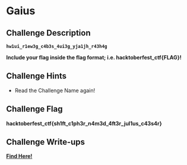 # Gaius

## Challenge Description

**`hw1ui_r1ew3g_c4b3s_4ui3g_yja1jh_r43h4g`**

**Include your flag inside the flag format; i.e. hacktoberfest_ctf{FLAG}!**

## Challenge Hints

- Read the Challenge Name again!

## Challenge Flag

**hacktoberfest_ctf{sh1ft_c1ph3r_n4m3d_4ft3r_jul1us_c43s4r}**

## Challenge Write-ups

**[Find Here!](https://github.com/Hacktoberfest-Nepal/Hacktoberfest_CTF/tree/master/Writeups/Crypto/Beginners/Gaius)**